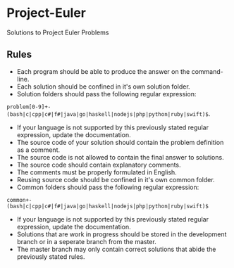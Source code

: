 # Project-Euler
Solutions to Project Euler Problems

## Rules
* Each program should be able to produce the answer on the command-line.
* Each solution should be confined in it's own solution folder.
* Solution folders should pass the following regular expression:

`problem[0-9]+-(bash|c|cpp|c#|f#|java|go|haskell|nodejs|php|python|ruby|swift)$`.
* If your language is not supported by this previously stated regular expression, update the documentation.
* The source code of your solution should contain the problem definition as a comment.
* The source code is not allowed to contain the final answer to solutions.
* The source code should contain explanatory comments.
* The comments must be properly formulated in English.
* Reusing source code should be confined in it's own common folder.
* Common folders should pass the following regular expression:

`common+-(bash|c|cpp|c#|f#|java|go|haskell|nodejs|php|python|ruby|swift)$`
* If your language is not supported by this previously stated regular expression, update the documentation.
* Solutions that are work in progress should be stored in the development branch or in a seperate branch from the master.
* The master branch may only contain correct solutions that abide the previously stated rules.
